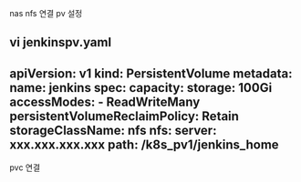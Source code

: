 
nas nfs 연결 pv 설정

vi jenkinspv.yaml
----------------------------------------------------------------------
apiVersion: v1
kind: PersistentVolume
metadata:
  name: jenkins
spec:
  capacity:
    storage: 100Gi
  accessModes:
    - ReadWriteMany
  persistentVolumeReclaimPolicy: Retain
  storageClassName: nfs
  nfs:
    server: xxx.xxx.xxx.xxx
    path: /k8s_pv1/jenkins_home
--------------------------------------------------------------------


pvc 연결
